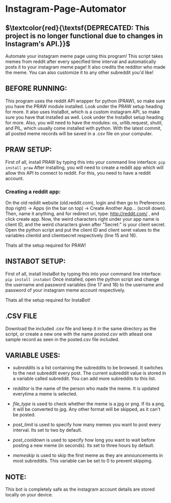 # Instagram-Page-Automator
## $\textcolor{red}{\textsf{DEPRECATED: This project is no longer functional due to changes in Instagram's API.}}$

Automate your instagram meme page using this program! This script takes memes from reddit after every specified time interval and automatically posts it to your instagram meme page! It also credits the redditor who made the meme. You can also customize it to any other subreddit you'd like!

## BEFORE RUNNING:
This program uses the reddit API wrapper for python (PRAW), so make sure you have the PRAW module installed. Look under the PRAW setup heading for more. 
It also uses InstaBot, which is a custom instagram API, so make sure you have that installed as well. Look under the InstaBot setup heading for more.
Also, you will need to have the modules: os, urllib.request, shutil, and PIL, which usually come installed with python. With the latest commit, all posted meme records will be saved in a .csv file on your computer.

## PRAW SETUP:
First of all, install PRAW by typing this into your command line interface:  ``pip install praw``
After installing, you will need to create a reddit app which will allow this API to connect to reddit.
For this, you need to have a reddit account. 

### Creating a reddit app:

On the old reddit website (old.reddit.com), login and then go to Preferences (top right) -> Apps (in the bar on top) -> Create Another App... (scroll down).
Then, name it anything, and for redirect uri, type: http://reddit.com/ , and click create app.
Now, the weird characters right under your app name is client ID, and the weird characters given after "Secret:" is your client secret. Open the python script and put the client ID and client seret values to the variables clientid and clientsecret respectively (line 15 and 16).

Thats all the setup required for PRAW!

## INSTABOT SETUP:
First of all, install InstaBot by typing this into your command line interface: ``pip install instabot``
Once installed, open the python script and change the username and password variables (line 17 and 18) to the username and password of your instagram meme account respectively.

Thats all the setup required for InstaBot!

## .CSV FILE
Download the included .csv file and keep it in the same directory as the script, or create a new one with the name *posted.csv* with atleast one sample record as seen in the posted.csv file included.

## VARIABLE USES:
* *subreddits* is a list containing the subreddits to be browsed. It switches to the next subreddit every post. The current subreddit value is stored in a variable called subreddit. You can add more subreddits to this list.

* *redditor* is the name of the person who made the meme. It is updated everytime a meme is selected.

* *file_type* is used to check whether the meme is a jpg or png. If its a png, it will be converted to jpg. Any other format will be skipped, as it can't be posted.

* *post_limit* is used to specify how many memes you want to post every interval. Its set to two by default.

* *post_cooldown* is used to specify how long you want to wait before posting a new meme (in seconds). Its set to three hours by default.

* *memeskip* is used to skip the first meme as they are announcements in most subreddits. This variable can be set to 0 to prevent skipping.

## NOTE:
This bot is completely safe as the instagram account details are stored locally on your device.


                 
